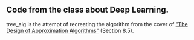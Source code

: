 ## Code from the class about Deep Learning.

tree_alg is the attempt of recreating the algorithm from the cover of ["The Design of
Approximation Algorithms"](https://www.designofapproxalgs.com/book.pdf) (Section 8.5).